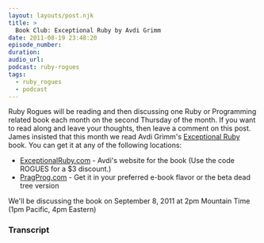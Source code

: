 ```yaml
---
layout: layouts/post.njk
title: >
  Book Club: Exceptional Ruby by Avdi Grimm
date: 2011-08-19 23:48:20
episode_number:
duration:
audio_url:
podcast: ruby-rogues
tags:
  - ruby_rogues
  - podcast
---
```


Ruby Rogues will be reading and then discussing one Ruby or Programming related book each month on the second Thursday of the month. If you want to read along and leave your thoughts, then leave a comment on this post. James insisted that this month we read Avdi Grimm's [Exceptional Ruby](http://exceptionalruby.com/) book. You can get it at any of the following locations:

- [ExceptionalRuby.com](http://exceptionalruby.com/) - Avdi's website for the book (Use the code ROGUES for a \$3 discount.)
- [PragProg.com](http://pragprog.com/book/ager/exceptional-ruby) - Get it in your preferred e-book flavor or the beta dead tree version

We'll be discussing the book on September 8, 2011 at 2pm Mountain Time (1pm Pacific, 4pm Eastern)

### Transcript
